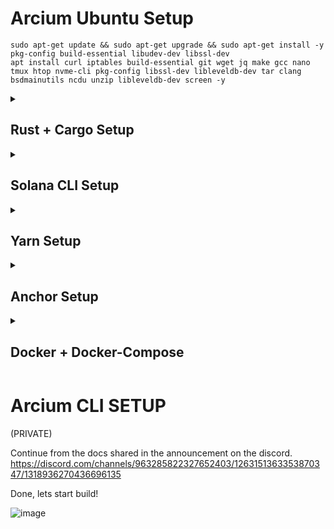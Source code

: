 # Arcium Ubuntu Setup

```
sudo apt-get update && sudo apt-get upgrade && sudo apt-get install -y pkg-config build-essential libudev-dev libssl-dev
apt install curl iptables build-essential git wget jq make gcc nano tmux htop nvme-cli pkg-config libssl-dev libleveldb-dev tar clang bsdmainutils ncdu unzip libleveldb-dev screen -y
```
<details>
  <summary> <h2> Rust + Cargo Setup </summary> </h2>
    
```
curl --proto '=https' --tlsv1.2 -sSf https://sh.rustup.rs | sh
source $HOME/.cargo/env
rustc --version
cargo --version
```
</details>
<details>
  <summary> <h2> Solana CLI Setup </summary> </h2>

```
sh -c "$(curl -sSfL https://release.anza.xyz/stable/install)"
export PATH="/Users/test/.local/share/solana/install/active_release/bin:$PATH"
```
</details>
<details>
  <summary> <h2> Yarn Setup </summary> </h2>

```
curl -sSL https://dl.yarnpkg.com/debian/pubkey.gpg | sudo apt-key add -
echo "deb https://dl.yarnpkg.com/debian/ stable main" | sudo tee /etc/apt/sources.list.d/yarn.list
sudo apt-get update -y
sudo apt-get install yarn -y
```
</details>
<details>
  <summary> <h2> Anchor Setup </summary> </h2>

```
cargo install --git https://github.com/coral-xyz/anchor avm --force
avm install latest
avm use latest
echo 'export PATH="/root/.avm/bin:$PATH"' >> ~/.bashrc
source ~/.bashrc
anchor --version
```
</details>

<details>
  <summary> <h2> Docker + Docker-Compose </summary> </h2>

```
sudo apt update -y && sudo apt upgrade -y
for pkg in docker.io docker-doc docker-compose podman-docker containerd runc; do sudo apt-get remove $pkg; done

sudo apt-get update
sudo apt-get install ca-certificates curl gnupg
sudo install -m 0755 -d /etc/apt/keyrings
curl -fsSL https://download.docker.com/linux/ubuntu/gpg | sudo gpg --dearmor -o /etc/apt/keyrings/docker.gpg
sudo chmod a+r /etc/apt/keyrings/docker.gpg

echo \
  "deb [arch="$(dpkg --print-architecture)" signed-by=/etc/apt/keyrings/docker.gpg] https://download.docker.com/linux/ubuntu \
  "$(. /etc/os-release && echo "$VERSION_CODENAME")" stable" | \
  sudo tee /etc/apt/sources.list.d/docker.list > /dev/null

sudo apt update -y && sudo apt upgrade -y

sudo apt-get install docker-ce docker-ce-cli containerd.io docker-buildx-plugin docker-compose-plugin
sudo docker run hello-world
```
</details>


# Arcium CLI SETUP
(PRIVATE)

Continue from the docs shared in the announcement on the discord.
https://discord.com/channels/963285822327652403/1263151363353870347/1318936270436696135

Done, lets start build!

![image](https://github.com/user-attachments/assets/707b167f-ab1f-4289-ba81-4c0b6d08811b)

